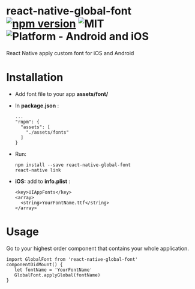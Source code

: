 # react-native-global-font [![npm version](https://badge.fury.io/js/react-native-global-font.svg)](https://badge.fury.io/js/react-native-global-font) ![MIT](https://img.shields.io/dub/l/vibe-d.svg) ![Platform - Android and iOS](https://img.shields.io/badge/platform-Android%20%7C%20iOS-yellow.svg) 
React Native apply custom font for iOS and Android

# Installation
* Add font file to your app **assets/font/** 

* In **package.json** :

  ```
  ...
  "rnpm": {
    "assets": [
      "./assets/fonts"
    ]
  }
  ```
* Run: 

  ```
  npm install --save react-native-global-font
  react-native link
  ```
  
* **iOS:** add to **info.plist** :
  ```
  <key>UIAppFonts</key>
  <array>
    <string>YourFontName.ttf</string>
  </array>
  ```

# Usage
Go to your highest order component that contains your whole application.

  ```
  import GlobalFont from 'react-native-global-font'
  componentDidMount() {
     let fontName = 'YourFontName'
     GlobalFont.applyGlobal(fontName)
  }
  ```
  
  

